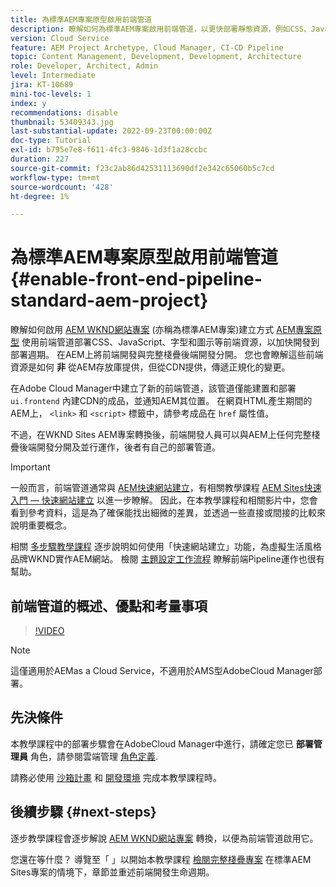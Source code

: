 ```yaml
---
title: 為標準AEM專案原型啟用前端管道
description: 瞭解如何為標準AEM專案啟用前端管道，以更快部署靜態資源，例如CSS、JavaScript、字型、圖示。 此外也會將前端開發與AEM上的完整棧疊後端開發分開。
version: Cloud Service
feature: AEM Project Archetype, Cloud Manager, CI-CD Pipeline
topic: Content Management, Development, Development, Architecture
role: Developer, Architect, Admin
level: Intermediate
jira: KT-10689
mini-toc-levels: 1
index: y
recommendations: disable
thumbnail: 53409343.jpg
last-substantial-update: 2022-09-23T00:00:00Z
doc-type: Tutorial
exl-id: b795e7e8-f611-4fc3-9846-1d3f1a28ccbc
duration: 227
source-git-commit: f23c2ab86d42531113690df2e342c65060b5c7cd
workflow-type: tm+mt
source-wordcount: '428'
ht-degree: 1%

---
```


# 為標準AEM專案原型啟用前端管道{#enable-front-end-pipeline-standard-aem-project}

瞭解如何啟用 [AEM WKND網站專案](https://github.com/adobe/aem-guides-wknd) (亦稱為標準AEM專案)建立方式 [AEM專案原型](https://github.com/adobe/aem-project-archetype) 使用前端管道部署CSS、JavaScript、字型和圖示等前端資源，以加快開發到部署週期。 在AEM上將前端開發與完整棧疊後端開發分開。 您也會瞭解這些前端資源是如何 __非__ 從AEM存放庫提供，但從CDN提供，傳遞正規化的變更。


在Adobe Cloud Manager中建立了新的前端管道，該管道僅能建置和部署 `ui.frontend` 內建CDN的成品，並通知AEM其位置。 在網頁HTML產生期間的AEM上， `<link>` 和 `<script>` 標籤中，請參考成品在 `href` 屬性值。

不過，在WKND Sites AEM專案轉換後，前端開發人員可以與AEM上任何完整棧疊後端開發分開及並行運作，後者有自己的部署管道。

>[!IMPORTANT]
>
>一般而言，前端管道通常與 [AEM快速網站建立](https://experienceleague.adobe.com/docs/experience-manager-cloud-service/content/sites/administering/site-creation/quick-site/overview.html?lang=en)，有相關教學課程 [AEM Sites快速入門 — 快速網站建立](https://experienceleague.adobe.com/docs/experience-manager-learn/getting-started-wknd-tutorial-develop/site-template/overview.html) 以進一步瞭解。 因此，在本教學課程和相關影片中，您會看到參考資料，這是為了確保能找出細微的差異，並透過一些直接或間接的比較來說明重要概念。


相關 [多步驟教學課程](https://experienceleague.adobe.com/docs/experience-manager-learn/getting-started-wknd-tutorial-develop/site-template/overview.html) 逐步說明如何使用「快速網站建立」功能，為虛擬生活風格品牌WKND實作AEM網站。 檢閱 [主題設定工作流程](https://experienceleague.adobe.com/docs/experience-manager-learn/getting-started-wknd-tutorial-develop/site-template/theming.html) 瞭解前端Pipeline運作也很有幫助。

## 前端管道的概述、優點和考量事項

>[!VIDEO](https://video.tv.adobe.com/v/3409343?quality=12&learn=on)


>[!NOTE]
>
>這僅適用於AEMas a Cloud Service，不適用於AMS型AdobeCloud Manager部署。

## 先決條件

本教學課程中的部署步驟會在AdobeCloud Manager中進行，請確定您已 __部署管理員__ 角色，請參閱雲端管理 [角色定義](https://experienceleague.adobe.com/docs/experience-manager-cloud-manager/content/requirements/users-and-roles.html?lang=en#role-definitions).

請務必使用 [沙箱計畫](https://experienceleague.adobe.com/docs/experience-manager-cloud-service/content/implementing/using-cloud-manager/programs/introduction-sandbox-programs.html) 和 [開發環境](https://experienceleague.adobe.com/docs/experience-manager-cloud-service/content/implementing/using-cloud-manager/manage-environments.html) 完成本教學課程時。

## 後續步驟 {#next-steps}

逐步教學課程會逐步解說 [AEM WKND網站專案](https://github.com/adobe/aem-guides-wknd) 轉換，以便為前端管道啟用它。

您還在等什麼？ 導覽至「 」以開始本教學課程 [檢閱完整棧疊專案](review-uifrontend-module.md) 在標準AEM Sites專案的情境下，章節並重述前端開發生命週期。
